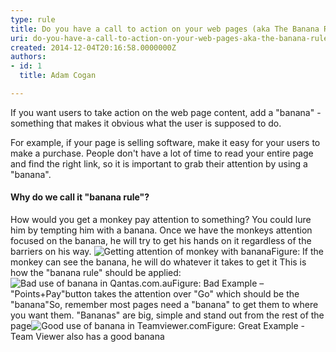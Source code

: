```yaml
---
type: rule
title: Do you have a call to action on your web pages (aka The Banana Rule)?
uri: do-you-have-a-call-to-action-on-your-web-pages-aka-the-banana-rule
created: 2014-12-04T20:16:58.0000000Z
authors:
- id: 1
  title: Adam Cogan

---
```


 
If you want users to take action on the web page content, add a "banana" - something that makes it obvious what the user is supposed to do.

For example, if your page is selling software, make it easy for your users to make a purchase. People don't have a lot of time to read your entire page and find the right link, so it is important to grab their attention by using a "banana".​​
 
#### Why do we call it "banana rule"?

How would you get a monkey pay attention to something? You could lure him by tempting                     him with a banana. Once we have the monkeys attention focused on the banana, he                     will try to get his hands on it regardless of the barriers on his way.
![Getting attention of monkey with banana](/PublishingImages/banana.jpg)Figure: If the monkey can see the banana, he will do whatever it takes to get it
This is how the "banana rule" should be applied:
![Bad use of banana in Qantas.com.au](/PublishingImages/BadBananaQantas.png)Figure: Bad Example – "Points+Pay"button takes the attention over "Go"​ which should be the "banana"So, remember most pages need a "banana" to get them to where you want them. "Bananas" are big, simple and stand out from the rest of the page![Good use of banana in Teamviewer.com](/PublishingImages/BananaTeamviewer.png)Figure: Great Example - Team Viewer also has a good banana
